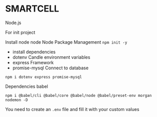 # SMARTCELL

Node.js

For init project 

Install node 
node Node Package Management
`npm init -y`

- install dependencies 
- dotenv Candle environment variables
- express Framework
- promise-mysql Connect to database 

`npm i dotenv express promise-mysql`

Dependencies babel 

`npm i @babel/cli @babel/core @babel/node @babel/preset-env morgan nodemon -D`

You need to create an `.env` file and fill it with your custom values
